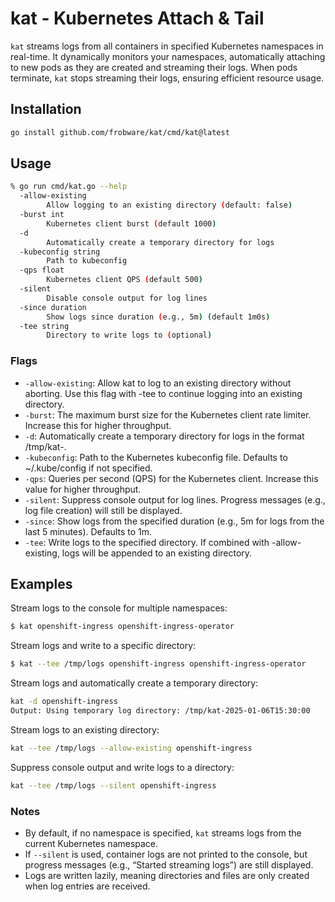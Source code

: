 # kat - Kubernetes Attach & Tail

`kat` streams logs from all containers in specified Kubernetes
namespaces in real-time. It dynamically monitors your namespaces,
automatically attaching to new pods as they are created and streaming
their logs. When pods terminate, `kat` stops streaming their logs,
ensuring efficient resource usage.

## Installation

```sh
go install github.com/frobware/kat/cmd/kat@latest
```

## Usage

```sh
% go run cmd/kat.go --help
  -allow-existing
        Allow logging to an existing directory (default: false)
  -burst int
        Kubernetes client burst (default 1000)
  -d
        Automatically create a temporary directory for logs
  -kubeconfig string
        Path to kubeconfig
  -qps float
        Kubernetes client QPS (default 500)
  -silent
        Disable console output for log lines
  -since duration
        Show logs since duration (e.g., 5m) (default 1m0s)
  -tee string
        Directory to write logs to (optional)
```

### Flags
- `-allow-existing`: Allow kat to log to an existing directory without aborting. Use this flag with -tee to continue logging into an existing directory.
- `-burst`: The maximum burst size for the Kubernetes client rate limiter. Increase this for higher throughput.
- `-d`: Automatically create a temporary directory for logs in the format /tmp/kat-<timestamp>.
- `-kubeconfig`: Path to the Kubernetes kubeconfig file. Defaults to ~/.kube/config if not specified.
- `-qps`: Queries per second (QPS) for the Kubernetes client. Increase this value for higher throughput.
- `-silent`: Suppress console output for log lines. Progress messages (e.g., log file creation) will still be displayed.
- `-since`: Show logs from the specified duration (e.g., 5m for logs from the last 5 minutes). Defaults to 1m.
- `-tee`: Write logs to the specified directory. If combined with -allow-existing, logs will be appended to an existing directory.

## Examples

Stream logs to the console for multiple namespaces:
```sh
$ kat openshift-ingress openshift-ingress-operator
```

Stream logs and write to a specific directory:
```sh
$ kat --tee /tmp/logs openshift-ingress openshift-ingress-operator
```

Stream logs and automatically create a temporary directory:
```sh
kat -d openshift-ingress
Output: Using temporary log directory: /tmp/kat-2025-01-06T15:30:00
```

Stream logs to an existing directory:
```sh
kat --tee /tmp/logs --allow-existing openshift-ingress
```

Suppress console output and write logs to a directory:
```sh
kat --tee /tmp/logs --silent openshift-ingress
```

### Notes
- By default, if no namespace is specified, `kat` streams logs from the current Kubernetes namespace.
- If `--silent` is used, container logs are not printed to the console, but progress messages (e.g., “Started streaming logs”) are still displayed.
- Logs are written lazily, meaning directories and files are only created when log entries are received.
